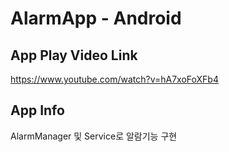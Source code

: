 # AlarmApp - Android

App Play Video Link
-----------------------------------------
https://www.youtube.com/watch?v=hA7xoFoXFb4

App Info
-------------------------------------------
AlarmManager 및 Service로 알람기능 구현
